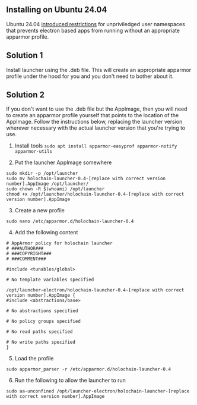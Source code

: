 ## Installing on Ubuntu 24.04

Ubuntu 24.04 [introduced restrictions](https://discourse.ubuntu.com/t/ubuntu-24-04-lts-noble-numbat-release-notes/39890) for unpriviledged user namespaces that prevents electron based apps from running without an appropriate apparmor profile.

## Solution 1

Install launcher using the .deb file. This will create an appropriate apparmor profile under the hood for you and you don't need to bother about it.

## Solution 2

If you don't want to use the .deb file but the AppImage, then you will need to create an apparmor profile yourself that points to the location of the AppImage. Follow the instructions below, replacing the launcher version wherever necessary with the actual launcher version that you're trying to use.

1. Install tools
`sudo apt install apparmor-easyprof apparmor-notify apparmor-utils`

2. Put the launcher AppImage somewhere
```
sudo mkdir -p /opt/launcher
sudo mv holochain-launcher-0.4-[replace with correct version number].AppImage /opt/launcher/
sudo chown -R $(whoami) /opt/launcher
chmod +x /opt/launcher/holochain-launcher-0.4-[replace with correct version number].AppImage
```

3. Create a new profile
```
sudo nano /etc/apparmor.d/holochain-launcher-0.4
```

4. Add the following content
```
# AppArmor policy for holochain launcher
# ###AUTHOR###
# ###COPYRIGHT###
# ###COMMENT###

#include <tunables/global>

# No template variables specified

/opt/launcher-electron/holochain-launcher-0.4-[replace with correct version number].AppImage {
#include <abstractions/base>

# No abstractions specified

# No policy groups specified

# No read paths specified

# No write paths specified
}
```

5. Load the profile
```
sudo apparmor_parser -r /etc/apparmor.d/holochain-launcher-0.4
```

6. Run the following to allow the launcher to run
```
sudo aa-unconfined /opt/launcher-electron/holochain-launcher-[replace with correct version number].AppImage
```
